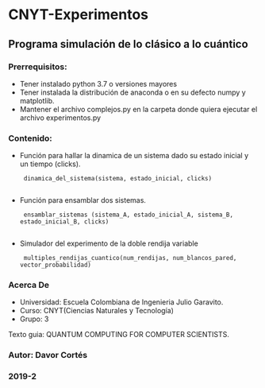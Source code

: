# CNYT-Experimentos
## Programa simulación de lo clásico a lo cuántico



### Prerrequisitos:
 - Tener instalado python 3.7 o versiones mayores
 - Tener instalada la distribución de anaconda o en su defecto numpy y matplotlib.
 - Mantener el archivo complejos.py en la carpeta donde quiera ejecutar el archivo experimentos.py

### Contenido:
 - Función para hallar la dinamica de un sistema dado su estado inicial y un tiempo (clicks).
   ```
    dinamica_del_sistema(sistema, estado_inicial, clicks)
    
   ```
 - Función para ensamblar dos sistemas.
   ```
    ensamblar_sistemas (sistema_A, estado_inicial_A, sistema_B, estado_inicial_B, clicks)
    
   ```
 - Simulador del experimento de la doble rendija variable
   ```
    multiples_rendijas_cuantico(num_rendijas, num_blancos_pared, vector_probabilidad)
   
   ```
 ### Acerca De
 
   - Universidad: Escuela Colombiana de Ingenieria Julio Garavito.
   - Curso: CNYT(Ciencias Naturales y Tecnología)
   - Grupo: 3

 
 Texto guia: QUANTUM COMPUTING FOR
COMPUTER SCIENTISTS.  


### Autor: Davor Cortés
### 2019-2

